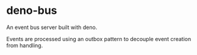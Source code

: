 # deno-bus

An event bus server built with deno.

Events are processed using an outbox pattern to decouple event creation from
handling.
